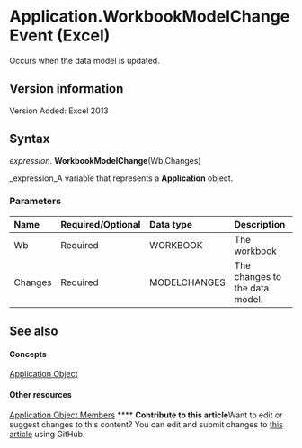 
# Application.WorkbookModelChange Event (Excel)

Occurs when the data model is updated.


## Version information

Version Added: Excel 2013 


## Syntax

 _expression_. **WorkbookModelChange**(Wb,Changes)

 _expression_A variable that represents a  **Application** object.


### Parameters



|**Name**|**Required/Optional**|**Data type**|**Description**|
|:-----|:-----|:-----|:-----|
|Wb|Required|WORKBOOK|The workbook|
|Changes|Required|MODELCHANGES|The changes to the data model.|

## See also


#### Concepts


 [Application Object](19b73597-5cf9-4f56-8227-b5211f657f6f.md)
#### Other resources


 [Application Object Members](4cb9ca42-8d07-cc9c-2d80-4eb9a5921e1e.md)
****   **Contribute to this article**Want to edit or suggest changes to this content? You can edit and submit changes to  [this article](https://github.com/jhershey00/VBA_Excel_Test/OpenXMLCon/articles/62a32a29-e052-e812-82a7-58bdabadd80f.md) using GitHub.

